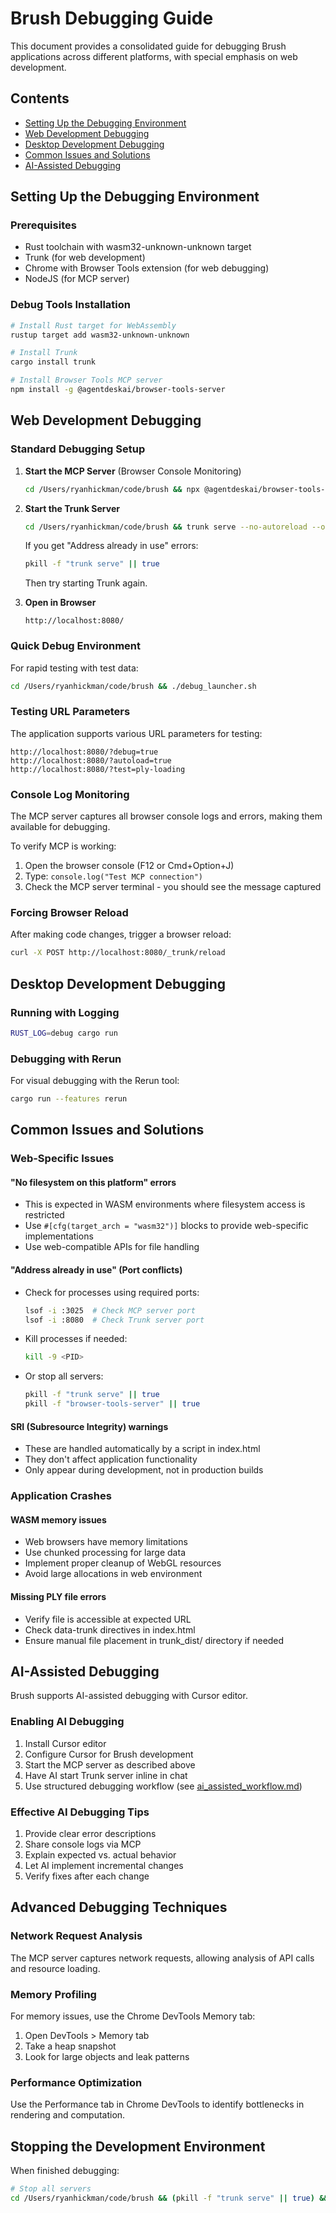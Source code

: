 # Brush Debugging Guide

This document provides a consolidated guide for debugging Brush applications across different platforms, with special emphasis on web development.

## Contents
- [Setting Up the Debugging Environment](#setting-up-the-debugging-environment)
- [Web Development Debugging](#web-development-debugging)
- [Desktop Development Debugging](#desktop-development-debugging)
- [Common Issues and Solutions](#common-issues-and-solutions)
- [AI-Assisted Debugging](#ai-assisted-debugging)

## Setting Up the Debugging Environment

### Prerequisites
- Rust toolchain with wasm32-unknown-unknown target
- Trunk (for web development)
- Chrome with Browser Tools extension (for web debugging)
- NodeJS (for MCP server)

### Debug Tools Installation
```bash
# Install Rust target for WebAssembly
rustup target add wasm32-unknown-unknown

# Install Trunk
cargo install trunk

# Install Browser Tools MCP server
npm install -g @agentdeskai/browser-tools-server
```

## Web Development Debugging

### Standard Debugging Setup

1. **Start the MCP Server** (Browser Console Monitoring)
   ```bash
   cd /Users/ryanhickman/code/brush && npx @agentdeskai/browser-tools-server --port 3025
   ```

2. **Start the Trunk Server**
   ```bash
   cd /Users/ryanhickman/code/brush && trunk serve --no-autoreload --open=false
   ```
   
   If you get "Address already in use" errors:
   ```bash
   pkill -f "trunk serve" || true
   ```
   Then try starting Trunk again.

3. **Open in Browser**
   ```
   http://localhost:8080/
   ```

### Quick Debug Environment
For rapid testing with test data:
```bash
cd /Users/ryanhickman/code/brush && ./debug_launcher.sh
```

### Testing URL Parameters
The application supports various URL parameters for testing:
```
http://localhost:8080/?debug=true
http://localhost:8080/?autoload=true
http://localhost:8080/?test=ply-loading
```

### Console Log Monitoring
The MCP server captures all browser console logs and errors, making them available for debugging.

To verify MCP is working:
1. Open the browser console (F12 or Cmd+Option+J)
2. Type: `console.log("Test MCP connection")`
3. Check the MCP server terminal - you should see the message captured

### Forcing Browser Reload
After making code changes, trigger a browser reload:
```bash
curl -X POST http://localhost:8080/_trunk/reload
```

## Desktop Development Debugging

### Running with Logging
```bash
RUST_LOG=debug cargo run
```

### Debugging with Rerun
For visual debugging with the Rerun tool:
```bash
cargo run --features rerun
```

## Common Issues and Solutions

### Web-Specific Issues

#### "No filesystem on this platform" errors
- This is expected in WASM environments where filesystem access is restricted
- Use `#[cfg(target_arch = "wasm32")]` blocks to provide web-specific implementations
- Use web-compatible APIs for file handling

#### "Address already in use" (Port conflicts)
- Check for processes using required ports:
  ```bash
  lsof -i :3025  # Check MCP server port
  lsof -i :8080  # Check Trunk server port
  ```
- Kill processes if needed:
  ```bash
  kill -9 <PID>
  ```
- Or stop all servers:
  ```bash
  pkill -f "trunk serve" || true
  pkill -f "browser-tools-server" || true
  ```

#### SRI (Subresource Integrity) warnings
- These are handled automatically by a script in index.html
- They don't affect application functionality
- Only appear during development, not in production builds

### Application Crashes

#### WASM memory issues
- Web browsers have memory limitations
- Use chunked processing for large data
- Implement proper cleanup of WebGL resources
- Avoid large allocations in web environment

#### Missing PLY file errors
- Verify file is accessible at expected URL
- Check data-trunk directives in index.html
- Ensure manual file placement in trunk_dist/ directory if needed

## AI-Assisted Debugging

Brush supports AI-assisted debugging with Cursor editor.

### Enabling AI Debugging

1. Install Cursor editor
2. Configure Cursor for Brush development
3. Start the MCP server as described above
4. Have AI start Trunk server inline in chat
5. Use structured debugging workflow (see [ai_assisted_workflow.md](ai_assisted_workflow.md))

### Effective AI Debugging Tips

1. Provide clear error descriptions
2. Share console logs via MCP
3. Explain expected vs. actual behavior
4. Let AI implement incremental changes
5. Verify fixes after each change

## Advanced Debugging Techniques

### Network Request Analysis
The MCP server captures network requests, allowing analysis of API calls and resource loading.

### Memory Profiling
For memory issues, use the Chrome DevTools Memory tab:
1. Open DevTools > Memory tab
2. Take a heap snapshot
3. Look for large objects and leak patterns

### Performance Optimization
Use the Performance tab in Chrome DevTools to identify bottlenecks in rendering and computation.

## Stopping the Development Environment

When finished debugging:
```bash
# Stop all servers
cd /Users/ryanhickman/code/brush && (pkill -f "trunk serve" || true) && (pkill -f "browser-tools-server" || true)
``` 